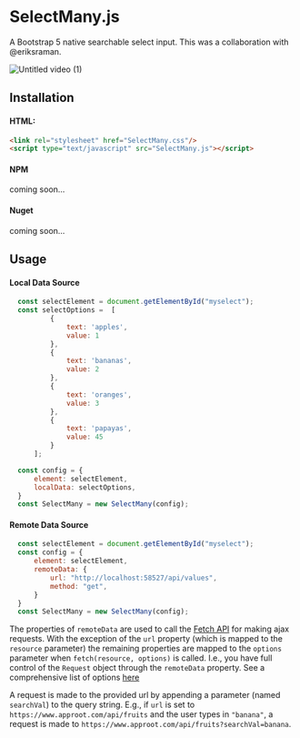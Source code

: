 # SelectMany.js
A Bootstrap 5 native searchable select input.
This was a collaboration with @eriksraman. 

![Untitled video (1)](https://github.com/Sukup-Manufacturing-Company/SukupSelect/assets/129898106/9678cca0-bb89-4271-9785-5472342f5a4b)

## Installation

#### HTML: 

```HTML
<link rel="stylesheet" href="SelectMany.css"/>
<script type="text/javascript" src="SelectMany.js"></script>
```
#### NPM 
coming soon...

#### Nuget 
coming soon...

## Usage

#### Local Data Source 

```js
  const selectElement = document.getElementById("myselect"); 
  const selectOptions =  [
          {
              text: 'apples', 
              value: 1
          },
          {
              text: 'bananas', 
              value: 2
          },
          {
              text: 'oranges', 
              value: 3
          },
          {
              text: 'papayas', 
              value: 45
          }
      ]; 

  const config = {
      element: selectElement, 
      localData: selectOptions, 
  }
  const SelectMany = new SelectMany(config); 
```

#### Remote Data Source
```js
  const selectElement = document.getElementById("myselect"); 
  const config = {
      element: selectElement,  
      remoteData: {
          url: "http://localhost:58527/api/values", 
          method: "get",
      }
  }
  const SelectMany = new SelectMany(config);
```
The properties of `remoteData` are used to call the [Fetch API](https://developer.mozilla.org/en-US/docs/Web/API/Fetch_API/Using_Fetch) for making ajax requests.
With the exception of the `url` property (which is mapped to the `resource` parameter) the remaining properties are mapped to the `options` parameter when `fetch(resource, options)` is called. 
I.e., you have full control of the `Request` object through the `remoteData` property. See a comprehensive list of options [here](https://developer.mozilla.org/en-US/docs/Web/API/fetch#options)

A request is made to the provided url by appending a parameter (named `searchVal`) to the query string. 
E.g., if `url` is set to `https://www.approot.com/api/fruits` and the user types in `"banana"`, a request is made to `https://www.approot.com/api/fruits?searchVal=banana`.     
